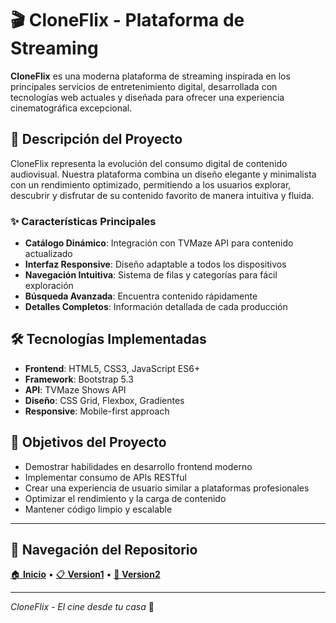 # 🎬 CloneFlix - Plataforma de Streaming

**CloneFlix** es una moderna plataforma de streaming inspirada en los principales servicios de entretenimiento digital, desarrollada con tecnologías web actuales y diseñada para ofrecer una experiencia cinematográfica excepcional.

## 🚀 Descripción del Proyecto

CloneFlix representa la evolución del consumo digital de contenido audiovisual. Nuestra plataforma combina un diseño elegante y minimalista con un rendimiento optimizado, permitiendo a los usuarios explorar, descubrir y disfrutar de su contenido favorito de manera intuitiva y fluida.

### ✨ Características Principales

- **Catálogo Dinámico**: Integración con TVMaze API para contenido actualizado
- **Interfaz Responsive**: Diseño adaptable a todos los dispositivos
- **Navegación Intuitiva**: Sistema de filas y categorías para fácil exploración
- **Búsqueda Avanzada**: Encuentra contenido rápidamente
- **Detalles Completos**: Información detallada de cada producción

## 🛠️ Tecnologías Implementadas

- **Frontend**: HTML5, CSS3, JavaScript ES6+
- **Framework**: Bootstrap 5.3
- **API**: TVMaze Shows API
- **Diseño**: CSS Grid, Flexbox, Gradientes
- **Responsive**: Mobile-first approach

## 🎯 Objetivos del Proyecto

- Demostrar habilidades en desarrollo frontend moderno
- Implementar consumo de APIs RESTful
- Crear una experiencia de usuario similar a plataformas profesionales
- Optimizar el rendimiento y la carga de contenido
- Mantener código limpio y escalable

---

## 📁 Navegación del Repositorio

[🏠 **Inicio**](./README.md) • [📋 **Version1**](./version1/) • [🚀 **Version2**](./version2/) 

---

*CloneFlix - El cine desde tu casa* 🍿